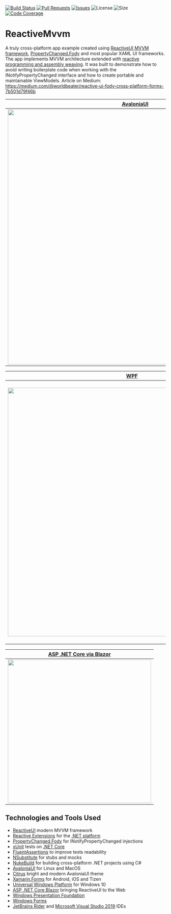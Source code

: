 [![Build Status](https://worldbeater.visualstudio.com/Camelotia/_apis/build/status/ReactiveMvvm-CI)](https://worldbeater.visualstudio.com/Camelotia/_build/latest?definitionId=4) [![Pull Requests](https://img.shields.io/github/issues-pr/worldbeater/reactivemvvm.svg)](https://github.com/worldbeater/reactivemvvm/pulls) [![Issues](https://img.shields.io/github/issues/worldbeater/reactivemvvm.svg)](https://github.com/worldbeater/reactivemvvm/issues) ![License](https://img.shields.io/github/license/worldbeater/reactivemvvm.svg) ![Size](https://img.shields.io/github/repo-size/worldbeater/reactivemvvm.svg) [![Code Coverage](https://img.shields.io/azure-devops/coverage/worldbeater/camelotia/4.svg)](https://worldbeater.visualstudio.com/Camelotia/_build/latest?definitionId=4)

# ReactiveMvvm

A  truly cross-platform app example created using <a href="https://reactiveui.net">ReactiveUI MVVM framework</a>, <a href="https://github.com/Fody/PropertyChanged">PropertyChanged.Fody</a> and most popular XAML UI frameworks. The app implements MVVM architecture extended with <a href="https://medium.com/@worldbeater/reactive-mvvm-for-net-platform-175dc69cfc82">reactive programming and assembly weaving</a>. It was built to demonstrate how to avoid writing boilerplate code when working with the INotifyPropertyChanged interface and how to create portable and maintainable ViewModels. Article on Medium: https://medium.com/@worldbeater/reactive-ui-fody-cross-platform-forms-7b501d79f46b

| <a href="https://github.com/AvaloniaUI/Avalonia">AvaloniaUI</a> | <a href="https://docs.microsoft.com/ru-ru/xamarin/xamarin-forms/">Xamarin.Forms</a> | <a href="https://docs.microsoft.com/ru-ru/windows/uwp/get-started/universal-application-platform-guide">Universal Windows Platform</a> |
| --------------- | --------- | -------------- |
| <a href="https://medium.com/@worldbeater/reactive-ui-fody-cross-platform-forms-7b501d79f46b"><img width="800" src="https://cdn-images-1.medium.com/max/675/1*JPlUC1YoAuE2eFng29LpaQ.png"></a> | <a href="https://medium.com/@worldbeater/reactive-ui-fody-cross-platform-forms-7b501d79f46b"><img src="https://cdn-images-1.medium.com/max/1500/1*d1oeBQF9ilZ5h_IIhYktPQ.png" width="800"></a> | <a href="https://medium.com/@worldbeater/reactive-ui-fody-cross-platform-forms-7b501d79f46b"><img width="800" src="https://cdn-images-1.medium.com/max/900/1*EsqN0dFMCUknKc-4wuIanA.png"></a> | 

| <a href="https://github.com/dotnet/wpf">WPF</a> | <a href="https://github.com/dotnet/winforms">Windows Forms</a> | <a href="https://github.com/migueldeicaza/gui.cs">Terminal.Gui</a> |
| --------------- | --------- | -------------- |
| <a href="https://medium.com/@worldbeater/reactive-ui-fody-cross-platform-forms-7b501d79f46b"><img width="780" src="https://user-images.githubusercontent.com/6759207/94264350-38409300-ff3f-11ea-9e78-852ee9bc8ae7.png"></a> | <a href="https://medium.com/@worldbeater/reactive-ui-fody-cross-platform-forms-7b501d79f46b"><img src="https://miro.medium.com/max/493/1*GGwXG5-u_Gc-yMCj8Q1tqQ.png" width="700"></a> | <a href="https://medium.com/@worldbeater/reactive-ui-fody-cross-platform-forms-7b501d79f46b"><img width="820" src="https://user-images.githubusercontent.com/6759207/94263920-80ab8100-ff3e-11ea-91f7-9614d6a1c1ae.png"></a> | 

| <a href="https://dotnet.microsoft.com/apps/aspnet/web-apps/blazor">ASP .NET Core via Blazor</a> | 
| --------------- | 
| <a href="https://medium.com/@worldbeater/reactive-ui-fody-cross-platform-forms-7b501d79f46b"><img width="450" src="https://user-images.githubusercontent.com/6759207/94431677-44765b80-019e-11eb-9ebd-7e15b51a8255.png"></a> | 

## Technologies and Tools Used
- <a href="https://reactiveui.net/">ReactiveUI</a> modern MVVM framework
- <a href="http://reactivex.io/">Reactive Extensions</a> for the <a href="https://github.com/Reactive-Extensions/Rx.NET">.NET platform</a>
- <a href="https://github.com/Fody/PropertyChanged">PropertyChanged.Fody</a> for INotifyPropertyChanged injections
- <a href="http://xunit.github.io/">xUnit</a> tests on <a href="https://www.microsoft.com/net/core">.NET Core</a>
- <a href="https://github.com/fluentassertions/fluentassertions">FluentAssertions</a> to improve tests readability
- <a href="https://github.com/nsubstitute/NSubstitute">NSubstitute</a> for stubs and mocks
- <a href="https://github.com/nuke-build/nuke">NukeBuild</a> for building cross-platform .NET projects using C#
- <a href="https://github.com/AvaloniaUI/Avalonia">AvaloniaUI</a> for Linux and MacOS
- <a href="https://github.com/worldbeater/Citrus.Avalonia">Citrus</a> bright and modern AvaloniaUI theme
- <a href="https://www.xamarin.com/">Xamarin.Forms</a> for Android, iOS and Tizen
- <a href="https://docs.microsoft.com/en-us/windows/uwp/index">Universal Windows Platform</a> for Windows 10
- <a href="https://dotnet.microsoft.com/apps/aspnet/web-apps/blazor">ASP .NET Core Blazor</a> bringing ReactiveUI to the Web
- <a href="https://msdn.microsoft.com/ru-ru/library/aa970268(v=vs.100).aspx">Windows Presentation Foundation</a>
- <a href="https://docs.microsoft.com/ru-ru/dotnet/framework/winforms/windows-forms-overview">Windows Forms</a>
- <a href="https://www.jetbrains.com/rider/">JetBrains Rider</a> and <a href="https://visualstudio.microsoft.com/">Microsoft Visual Studio 2019</a> IDEs
